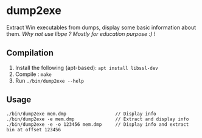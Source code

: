 # dump2exe
Extract Win executables from dumps, display some basic information about them.
*Why not use libpe ? Mostly for education purpose :) !*

## Compilation
1. Install the following (apt-based): `apt install libssl-dev`
2. Compile : `make`
3. Run `./bin/dump2exe --help`  

## Usage
```
./bin/dump2exe mem.dmp                  // Display info 
./bin/dump2exe -e mem.dmp               // Extract and display info
./bin/dump2exe -e -o 123456 mem.dmp     // Display info and extract bin at offset 123456
```
